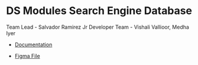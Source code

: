 # DS Modules Search Engine Database

Team Lead - Salvador Ramirez Jr
Developer Team - Vishali Vallioor, Medha Iyer

- [Documentation](https://docs.google.com/document/d/1ozayeH11JFwG7DYF8ibTTOz0HlLzqFdq6rFi1L_NkLs/edit?usp=sharing)

- [Figma File](https://www.figma.com/file/hl9XAkahP7VzkByv9moAwK/Modules?node-id=0%3A1&t=IFBO0wusQAUw6ya1-1)
